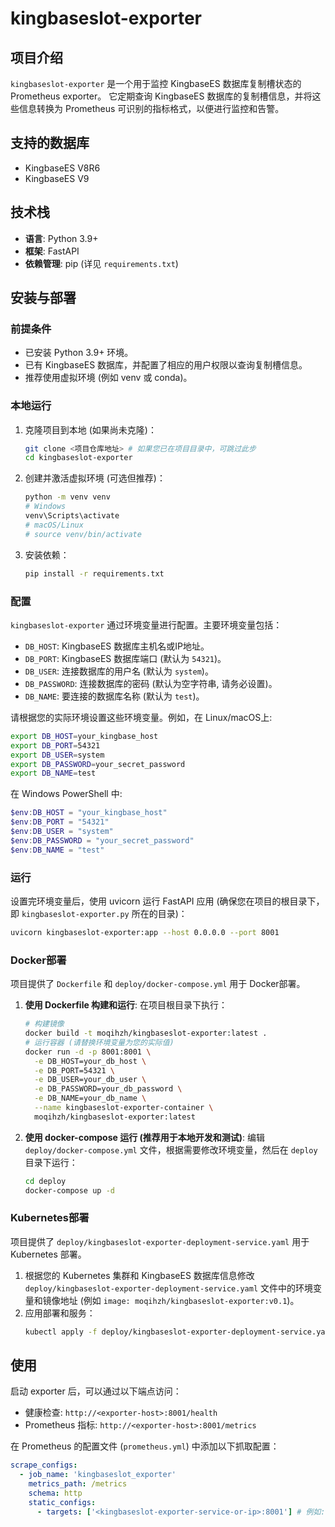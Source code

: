 # kingbaseslot-exporter

## 项目介绍

`kingbaseslot-exporter` 是一个用于监控 KingbaseES 数据库复制槽状态的 Prometheus exporter。
它定期查询 KingbaseES 数据库的复制槽信息，并将这些信息转换为 Prometheus 可识别的指标格式，以便进行监控和告警。

## 支持的数据库
- KingbaseES V8R6
- KingbaseES V9

## 技术栈

- **语言**: Python 3.9+
- **框架**: FastAPI
- **依赖管理**: pip (详见 `requirements.txt`)

## 安装与部署

### 前提条件

- 已安装 Python 3.9+ 环境。
- 已有 KingbaseES 数据库，并配置了相应的用户权限以查询复制槽信息。
- 推荐使用虚拟环境 (例如 venv 或 conda)。

### 本地运行

1.  克隆项目到本地 (如果尚未克隆)：
    ```bash
    git clone <项目仓库地址> # 如果您已在项目目录中，可跳过此步
    cd kingbaseslot-exporter
    ```
2.  创建并激活虚拟环境 (可选但推荐)：
    ```bash
    python -m venv venv
    # Windows
    venv\Scripts\activate
    # macOS/Linux
    # source venv/bin/activate
    ```
3.  安装依赖：
    ```bash
    pip install -r requirements.txt
    ```

### 配置

`kingbaseslot-exporter` 通过环境变量进行配置。主要环境变量包括：

-   `DB_HOST`: KingbaseES 数据库主机名或IP地址。
-   `DB_PORT`: KingbaseES 数据库端口 (默认为 `54321`)。
-   `DB_USER`: 连接数据库的用户名 (默认为 `system`)。
-   `DB_PASSWORD`: 连接数据库的密码 (默认为空字符串, 请务必设置)。
-   `DB_NAME`: 要连接的数据库名称 (默认为 `test`)。

请根据您的实际环境设置这些环境变量。例如，在 Linux/macOS上:
```bash
export DB_HOST=your_kingbase_host
export DB_PORT=54321
export DB_USER=system
export DB_PASSWORD=your_secret_password
export DB_NAME=test
```
在 Windows PowerShell 中:
```powershell
$env:DB_HOST = "your_kingbase_host"
$env:DB_PORT = "54321"
$env:DB_USER = "system"
$env:DB_PASSWORD = "your_secret_password"
$env:DB_NAME = "test"
```

### 运行

设置完环境变量后，使用 uvicorn 运行 FastAPI 应用 (确保您在项目的根目录下，即 `kingbaseslot-exporter.py` 所在的目录)：

```bash
uvicorn kingbaseslot-exporter:app --host 0.0.0.0 --port 8001
```

### Docker部署

项目提供了 `Dockerfile` 和 `deploy/docker-compose.yml` 用于 Docker部署。

1.  **使用 Dockerfile 构建和运行**:
    在项目根目录下执行：
    ```bash
    # 构建镜像
    docker build -t moqihzh/kingbaseslot-exporter:latest .
    # 运行容器 (请替换环境变量为您的实际值)
    docker run -d -p 8001:8001 \
      -e DB_HOST=your_db_host \
      -e DB_PORT=54321 \
      -e DB_USER=your_db_user \
      -e DB_PASSWORD=your_db_password \
      -e DB_NAME=your_db_name \
      --name kingbaseslot-exporter-container \
      moqihzh/kingbaseslot-exporter:latest
    ```

2.  **使用 docker-compose 运行 (推荐用于本地开发和测试)**:
    编辑 `deploy/docker-compose.yml` 文件，根据需要修改环境变量，然后在 `deploy` 目录下运行：
    ```bash
    cd deploy
    docker-compose up -d
    ```

### Kubernetes部署

项目提供了 `deploy/kingbaseslot-exporter-deployment-service.yaml` 用于 Kubernetes 部署。

1.  根据您的 Kubernetes 集群和 KingbaseES 数据库信息修改 `deploy/kingbaseslot-exporter-deployment-service.yaml` 文件中的环境变量和镜像地址 (例如 `image: moqihzh/kingbaseslot-exporter:v0.1`)。
2.  应用部署和服务：
    ```bash
    kubectl apply -f deploy/kingbaseslot-exporter-deployment-service.yaml
    ```

## 使用

启动 exporter 后，可以通过以下端点访问：

-   健康检查: `http://<exporter-host>:8001/health`
-   Prometheus 指标: `http://<exporter-host>:8001/metrics`

在 Prometheus 的配置文件 (`prometheus.yml`) 中添加以下抓取配置：

```yaml
scrape_configs:
  - job_name: 'kingbaseslot_exporter'
    metrics_path: /metrics
    schema: http
    static_configs:
      - targets: ['<kingbaseslot-exporter-service-or-ip>:8001'] # 例如: 在Kubernetes中可能是 'kingbaseslot-exporter.monitoring.svc.cluster.local:8001' 或本地运行时的 'localhost:8001'
```
